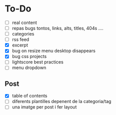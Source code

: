 # To-Do
- [ ] real content
- [ ] repas bugs tontos, links, alts, titles, 404s ....
- [ ] categories
- [ ] rss feed
- [x] excerpt
- [x] bug on resize menu desktop disappears
- [x] bug css projects
- [ ] lightscore best practices
- [ ] menu dropdown

## Post
- [x] table of contents
- [ ] diferents plantilles depenent de la categoria/tag
- [ ] una imatge per post i fer layout

